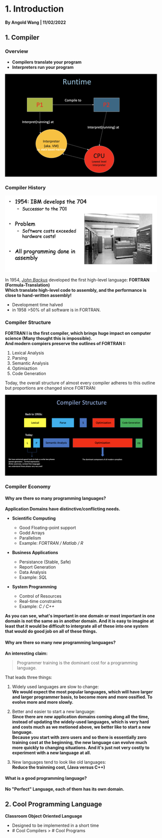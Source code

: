 # 1. Introduction

**By Angold Wang | 11/02/2022**

## 1. Compiler

### Overview

* **Compilers translate your program**
* **Interpreters run your program**

![runtime](Sources/runtime.png)


### Compiler History

![hist](Sources/hist.png)

In 1954, *[John Backus](https://en.wikipedia.org/wiki/John_Backus)* developed the first high-level language: **FORTRAN (Formula-Translation)**<br>
**Which translate high-level code to assembly, and the performance is close to hand-written assembly!**
* Development time halved
* in 1958 >50% of all software is in FORTRAN.


### Compiler Structure

**FORTRAN I is the first compiler, which brings huge impact on computer science (Many thought this is impossible).**<br>
**And modern compiers preserve the outlines of FORTRAN I:**

1. Lexical Analysis
2. Parsing
3. Semantic Analysis
4. Optimiaztion
5. Code Generation

Today, the overall structure of almost every compiler adheres to this outline<br> but proportions are changed since FORTRAN:

![structure](Sources/structure.png)

### Compiler Economy

#### Why are there so many programming languages?
**Application Domains have distinctive/conflicting needs.**

* **Scientific Computing** 
    * Good Floating-point support
    * Godd Arrays
    * Parallelism
    * Example: *FORTRAN / Matlab / R*

* **Business Applications**
    * Persistance (Stable, Safe)
    * Report Generation
    * Data Analysis
    * Example: *SQL*

* **System Programming**
    * Control of Resources
    * Real-time constraints
    * Example: *C / C++*

**As you can see, what's important in one domain or most important in one domain is not the same as in another domain. And it is easy to imagine at least that it would be difficult to intergrate all of these into one system that would do good job on all of these things.**

#### Why are there so many new programming languages?

**An interesting claim:**
> Programmer training is the dominant cost for a programming language.

That leads three things: 
1. Widely used languages are slow to change:<br>
**We would expect the most popular languages, which will have larger and larger programmer basis, to become more and more ossified. To evolve more and more slowly.**

2. Better and easier to start a new language:<br>
**Since there are new application domains coming along all the time, instead of updating the widely-used languages, which is very hard and costs much as we metioned above, we better like to start a new language.<br>**
**Because you start with zero users and so there is essentially zero training cost at the beginning, the new language can evolve much more quickly to changing situations. And it's just not very costly to experiment with a new language at all.**

3. New languages tend to look like old languages:<br>
**Reduce the trainning cost, (Java versus C++)**


#### What is a good programming language?

**No "Perfect" Language, each of them has its own domain.**


## 2. Cool Programming Language

**Classroom Object Oriented Language**
* Designed to be implemented in a short time
* \# Cool Compilers > \# Cool Programs









